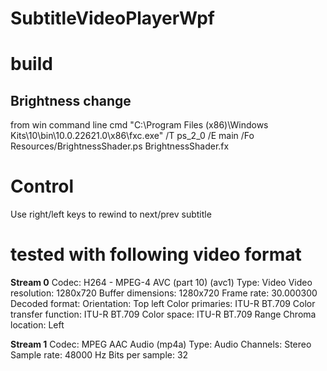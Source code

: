 # SubtitleVideoPlayerWpf

# build

## Brightness change
from win command line cmd
"C:\Program Files (x86)\Windows Kits\10\bin\10.0.22621.0\x86\fxc.exe" /T ps_2_0 /E main /Fo Resources/BrightnessShader.ps BrightnessShader.fx

# Control
Use right/left keys to rewind to next/prev subtitle

# tested with following video format
**Stream 0**
Codec: H264 - MPEG-4 AVC (part 10) (avc1)
Type: Video
Video resolution: 1280x720
Buffer dimensions: 1280x720
Frame rate: 30.000300
Decoded format:
Orientation: Top left
Color primaries: ITU-R BT.709
Color transfer function: ITU-R BT.709
Color space: ITU-R BT.709 Range
Chroma location: Left

**Stream 1**
Codec: MPEG AAC Audio (mp4a)
Type: Audio
Channels: Stereo
Sample rate: 48000 Hz
Bits per sample: 32
